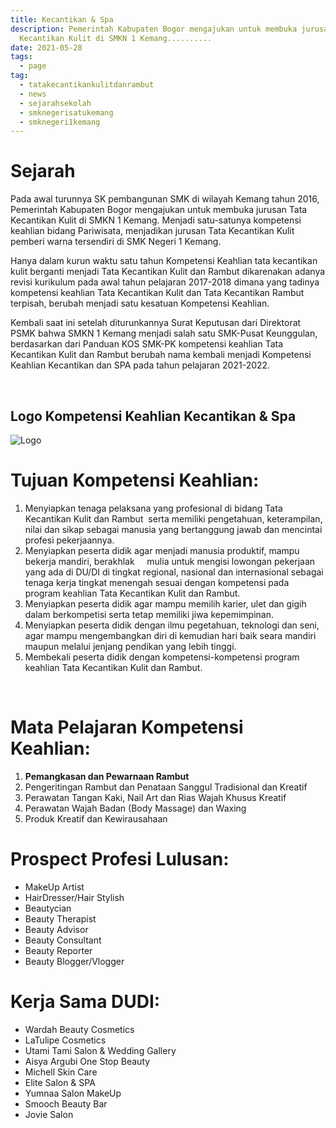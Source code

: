 ```yaml
---
title: Kecantikan & Spa
description: Pemerintah Kabupaten Bogor mengajukan untuk membuka jurusan Tata
  Kecantikan Kulit di SMKN 1 Kemang..........
date: 2021-05-28
tags:
  - page
tag:
  - tatakecantikankulitdanrambut
  - news
  - sejarahsekolah
  - smknegerisatukemang
  - smknegeri1kemang
---
```

# **Sejarah**

Pada awal turunnya SK pembangunan SMK di wilayah Kemang tahun 2016, Pemerintah Kabupaten Bogor mengajukan untuk membuka jurusan Tata Kecantikan Kulit di SMKN 1 Kemang. Menjadi satu-satunya kompetensi keahlian bidang Pariwisata, menjadikan jurusan Tata Kecantikan Kulit pemberi warna tersendiri di SMK Negeri 1 Kemang.

Hanya dalam kurun waktu satu tahun Kompetensi Keahlian tata kecantikan kulit berganti menjadi Tata Kecantikan Kulit dan Rambut dikarenakan adanya revisi kurikulum pada awal tahun pelajaran 2017-2018 dimana yang tadinya kompetensi keahlian Tata Kecantikan Kulit dan Tata Kecantikan Rambut terpisah, berubah menjadi satu kesatuan Kompetensi Keahlian.

Kembali saat ini setelah diturunkannya Surat Keputusan dari Direktorat PSMK bahwa SMKN 1 Kemang menjadi salah satu SMK-Pusat Keunggulan, berdasarkan dari Panduan KOS SMK-PK kompetensi keahlian Tata Kecantikan Kulit dan Rambut berubah nama kembali menjadi Kompetensi Keahlian Kecantikan dan SPA pada tahun pelajaran 2021-2022.

<br>

## **Logo Kompetensi Keahlian Kecantikan & Spa**

![](/upload/logo-tkkr-new.png "Logo")



# **Tujuan Kompetensi Keahlian:**

1. Menyiapkan tenaga pelaksana yang profesional di bidang Tata Kecantikan Kulit dan Rambut  serta memiliki pengetahuan, keterampilan, nilai dan sikap sebagai manusia yang bertanggung jawab dan mencintai profesi pekerjaannya.
2. Menyiapkan peserta didik agar menjadi manusia produktif, mampu bekerja mandiri, berakhlak     mulia untuk mengisi lowongan pekerjaan yang ada di DU/DI di tingkat regional, nasional dan internasional sebagai tenaga kerja tingkat menengah sesuai dengan kompetensi pada program keahlian Tata Kecantikan Kulit dan Rambut.
3. Menyiapkan peserta didik agar mampu memilih karier, ulet dan gigih dalam berkompetisi serta tetap memiliki jiwa kepemimpinan.
4. Menyiapkan peserta didik dengan ilmu pegetahuan, teknologi dan seni, agar mampu mengembangkan diri di kemudian hari baik seara mandiri maupun melalui jenjang pendikan yang lebih tinggi.
5. Membekali peserta didik dengan kompetensi-kompetensi program keahlian Tata Kecantikan Kulit dan Rambut.

 

# **Mata Pelajaran Kompetensi Keahlian:**

1. **Pemangkasan dan Pewarnaan Rambut**
2. Pengeritingan Rambut dan Penataan Sanggul Tradisional dan Kreatif
3. Perawatan Tangan Kaki, Nail Art dan Rias Wajah Khusus Kreatif
4. Perawatan Wajah Badan (Body Massage) dan Waxing
5. Produk Kreatif dan Kewirausahaan



# **Prospect Profesi Lulusan:**

* MakeUp Artist
* HairDresser/Hair Stylish
* Beautycian
* Beauty Therapist
* Beauty Advisor
* Beauty Consultant
* Beauty Reporter
* Beauty Blogger/Vlogger



# **Kerja Sama DUDI:**

* Wardah Beauty Cosmetics
* LaTulipe Cosmetics
* Utami Tami Salon & Wedding Gallery
* Aisya Argubi One Stop Beauty
* Michell Skin Care
* Elite Salon & SPA
* Yumnaa Salon MakeUp
* Smooch Beauty Bar
* Jovie Salon